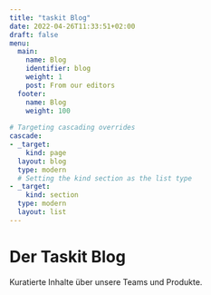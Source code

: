 ```yaml
---
title: "taskit Blog"
date: 2022-04-26T11:33:51+02:00
draft: false
menu:
  main:
    name: Blog
    identifier: blog
    weight: 1
    post: From our editors
  footer: 
    name: Blog
    weight: 100 
    
# Targeting cascading overrides
cascade:
- _target:
    kind: page
  layout: blog
  type: modern
  # Setting the kind section as the list type
- _target:
    kind: section
  type: modern
  layout: list     
---
```

Der Taskit Blog
============

Kuratierte Inhalte über unsere Teams und Produkte.
